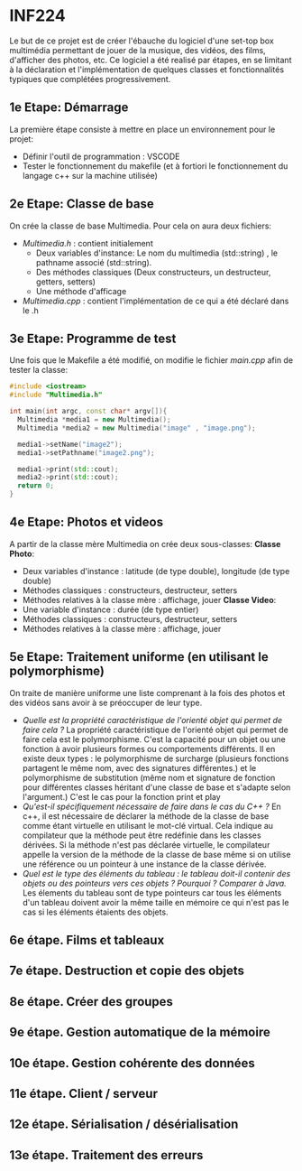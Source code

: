 # INF224

Le but de ce projet est de créer l'ébauche du logiciel d'une set-top box multimédia permettant de jouer de la musique, des vidéos, des films, d'afficher des photos, etc. Ce logiciel a été realisé par étapes, en se limitant à la déclaration et l'implémentation de quelques classes et fonctionnalités typiques que complétées progressivement. 

## 1e Etape: Démarrage
La première étape consiste à mettre en place un environnement pour le projet:
- Définir l'outil de programmation : VSCODE
- Tester le fonctionnement du makefile (et à fortiori le fonctionnement du langage c++ sur la machine utilisée)

## 2e Etape: Classe de base
On crée la classe de base Multimedia. Pour cela on aura deux fichiers:
- *Multimedia.h* : contient initialement
  - Deux variables d'instance: Le nom du multimedia (std::string) , le pathname associé (std::string). 
  - Des méthodes classiques (Deux constructeurs, un destructeur, getters, setters)
  - Une méthode d'afficage 
- *Multimedia.cpp* : contient l'implémentation de ce qui a été déclaré dans le .h 

## 3e Etape: Programme de test
Une fois que le Makefile a été modifié, on modifie le fichier *main.cpp* afin de tester la classe:
```cpp
#include <iostream>
#include "Multimedia.h"

int main(int argc, const char* argv[]){
  Multimedia *media1 = new Multimedia();
  Multimedia *media2 = new Multimedia("image" , "image.png");

  media1->setName("image2");
  media1->setPathname("image2.png");

  media1->print(std::cout);
  media2->print(std::cout);
  return 0;   
}
```

## 4e Etape: Photos et videos
A partir de la classe mère Multimedia on crée deux sous-classes:
**Classe Photo**:
- Deux variables d'instance : latitude (de type double), longitude (de type double)
- Méthodes classiques : constructeurs, destructeur, setters
- Méthodes relatives à la classe mère : affichage, jouer
**Classe Video**:
- Une variable d'instance : durée (de type entier)
- Méthodes classiques : constructeurs, destructeur, setters
- Méthodes relatives à la classe mère : affichage, jouer

## 5e Etape: Traitement uniforme (en utilisant le polymorphisme)
On traite de manière uniforme une liste comprenant à la fois des photos et des vidéos sans avoir à se préoccuper de leur type.
- *Quelle est la propriété caractéristique de l'orienté objet qui permet de faire cela ?* 
La propriété caractéristique de l'orienté objet qui permet de faire cela est le polymorphisme. C'est la capacité pour un objet ou une fonction à avoir plusieurs formes ou comportements différents. Il en existe deux types : le polymorphisme de surcharge (plusieurs fonctions  partagent le même nom, avec des signatures différentes.) et le polymorphisme de substitution (même nom et signature de fonction pour différentes classes héritant d'une classe de base et s'adapte selon l'argument.) C'est le cas pour la fonction print et play
- *Qu'est-il spécifiquement nécessaire de faire dans le cas du C++ ?*
En c++, il est nécessaire de déclarer la méthode de la classe de base comme étant virtuelle en utilisant le mot-clé virtual. Cela indique au compilateur que la méthode peut être redéfinie dans les classes dérivées. Si la méthode n'est pas déclarée virtuelle, le compilateur appelle la version de la méthode de la classe de base même si on utilise une référence ou un pointeur à une instance de la classe dérivée.
- *Quel est le type des éléments du tableau : le tableau doit-il contenir des objets ou des pointeurs vers ces objets ? Pourquoi ? Comparer à Java.*
Les élements du tableau sont de type pointeurs car tous les éléments d'un tableau doivent avoir la même taille en mémoire ce qui n'est pas le cas si les éléments étaients des objets.
## 6e étape. Films et tableaux

## 7e étape. Destruction et copie des objets

## 8e étape. Créer des groupes


## 9e étape. Gestion automatique de la mémoire

## 10e étape. Gestion cohérente des données

## 11e étape. Client / serveur

## 12e étape. Sérialisation / désérialisation

## 13e étape. Traitement des erreurs

